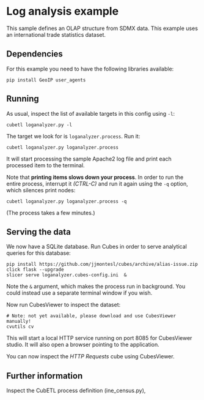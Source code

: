 # Log analysis example

This sample defines an OLAP structure from SDMX data. This example uses
an international trade statistics dataset.

## Dependencies

For this example you need to have the following libraries available:

    pip install GeoIP user_agents

## Running

As usual, inspect the list of available targets in this config using `-l`:

    cubetl loganalyzer.py -l

The target we look for is `loganalyzer.process`. Run it:

    cubetl loganalyzer.py loganalyzer.process

It will start processing the sample Apache2 log file and print each processed
item to the terminal.

Note that **printing items slows down your process**. In order to run the
entire process, interrupt it *(CTRL-C)* and run it again using the `-q` option,
which silences print nodes:

    cubetl loganalyzer.py loganalyzer.process -q

(The process takes a few minutes.)

## Serving the data

We now have a SQLite database. Run Cubes in order to serve
analytical queries for this database:

    pip install https://github.com/jjmontesl/cubes/archive/alias-issue.zip click flask --upgrade
    slicer serve loganalyzer.cubes-config.ini  &

Note the `&` argument, which makes the process run in background. You could instead
use a separate terminal window if you wish.

Now run CubesViewer to inspect the dataset:

    # Note: not yet available, please download and use CubesViewer manually!
    cvutils cv

This will start a local HTTP service running on port 8085 for CubesViewer studio.
It will also open a browser pointing to the application.

You can now inspect the *HTTP Requests* cube using CubesViewer.

## Further information

Inspect the CubETL process definition (ine_census.py),

